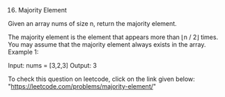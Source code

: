 16. Majority Element

Given an array nums of size n, return the majority element.

The majority element is the element that appears more than ⌊n / 2⌋ times. You may assume that the majority element always exists in the array.
Example 1:

Input: nums = [3,2,3]
Output: 3


To check this question on leetcode, click on the link given below:
    "https://leetcode.com/problems/majority-element/"